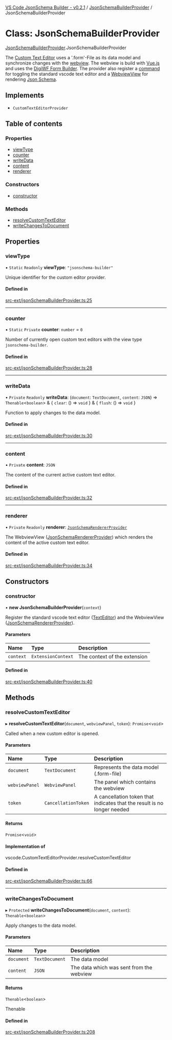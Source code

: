 [VS Code JsonSchema Builder - v0.2.1](../documentation.md) / [JsonSchemaBuilderProvider](../modules/JsonSchemaBuilderProvider.md) / JsonSchemaBuilderProvider

# Class: JsonSchemaBuilderProvider

[JsonSchemaBuilderProvider](../modules/JsonSchemaBuilderProvider.md).JsonSchemaBuilderProvider

The [Custom Text Editor](https://code.visualstudio.com/api/extension-guides/custom-editors) uses a '.form'-File as its
data model and synchronize changes with the [webview](https://code.visualstudio.com/api/extension-guides/webview).
The webview is build with [Vue.js](https://vuejs.org/) and uses the [DigiWF Form Builder](https://github.com/it-at-m/digiwf-form-builder).
The provider also register a [command](https://code.visualstudio.com/api/extension-guides/command) for toggling the
standard vscode text editor and a [WebviewView](https://code.visualstudio.com/api/extension-guides/webview)
for rendering [Json Schema](https://json-schema.org/).

## Implements

- `CustomTextEditorProvider`

## Table of contents

### Properties

- [viewType](JsonSchemaBuilderProvider.JsonSchemaBuilderProvider.md#viewtype)
- [counter](JsonSchemaBuilderProvider.JsonSchemaBuilderProvider.md#counter)
- [writeData](JsonSchemaBuilderProvider.JsonSchemaBuilderProvider.md#writedata)
- [content](JsonSchemaBuilderProvider.JsonSchemaBuilderProvider.md#content)
- [renderer](JsonSchemaBuilderProvider.JsonSchemaBuilderProvider.md#renderer)

### Constructors

- [constructor](JsonSchemaBuilderProvider.JsonSchemaBuilderProvider.md#constructor)

### Methods

- [resolveCustomTextEditor](JsonSchemaBuilderProvider.JsonSchemaBuilderProvider.md#resolvecustomtexteditor)
- [writeChangesToDocument](JsonSchemaBuilderProvider.JsonSchemaBuilderProvider.md#writechangestodocument)

## Properties

### viewType

▪ `Static` `Readonly` **viewType**: ``"jsonschema-builder"``

Unique identifier for the custom editor provider.

#### Defined in

[src-ext/jsonSchemaBuilderProvider.ts:25](https://github.com/FlowSquad/vs-code-vuetify-jsonschema-builder/blob/cfe33d2/src-ext/jsonSchemaBuilderProvider.ts#L25)

___

### counter

▪ `Static` `Private` **counter**: `number` = `0`

Number of currently open custom text editors with the view type `jsonschema-builder`.

#### Defined in

[src-ext/jsonSchemaBuilderProvider.ts:28](https://github.com/FlowSquad/vs-code-vuetify-jsonschema-builder/blob/cfe33d2/src-ext/jsonSchemaBuilderProvider.ts#L28)

___

### writeData

• `Private` `Readonly` **writeData**: (`document`: `TextDocument`, `content`: `JSON`) => `Thenable`<`boolean`\> & { `clear`: () => `void`  } & { `flush`: () => `void`  }

Function to apply changes to the data model.

#### Defined in

[src-ext/jsonSchemaBuilderProvider.ts:30](https://github.com/FlowSquad/vs-code-vuetify-jsonschema-builder/blob/cfe33d2/src-ext/jsonSchemaBuilderProvider.ts#L30)

___

### content

• `Private` **content**: `JSON`

The content of the current active custom text editor.

#### Defined in

[src-ext/jsonSchemaBuilderProvider.ts:32](https://github.com/FlowSquad/vs-code-vuetify-jsonschema-builder/blob/cfe33d2/src-ext/jsonSchemaBuilderProvider.ts#L32)

___

### renderer

• `Private` `Readonly` **renderer**: [`JsonSchemaRendererProvider`](JsonSchemaRendererProvider.JsonSchemaRendererProvider.md)

The WebviewView ([JsonSchemaRendererProvider](../modules/JsonSchemaRendererProvider.md)) which renders the content of the active custom text editor.

#### Defined in

[src-ext/jsonSchemaBuilderProvider.ts:34](https://github.com/FlowSquad/vs-code-vuetify-jsonschema-builder/blob/cfe33d2/src-ext/jsonSchemaBuilderProvider.ts#L34)

## Constructors

### constructor

• **new JsonSchemaBuilderProvider**(`context`)

Register the standard vscode text editor ([TextEditor](../modules/TextEditor.md)) and the WebviewView ([JsonSchemaRendererProvider](../modules/JsonSchemaRendererProvider.md)).

#### Parameters

| Name | Type | Description |
| :------ | :------ | :------ |
| `context` | `ExtensionContext` | The context of the extension |

#### Defined in

[src-ext/jsonSchemaBuilderProvider.ts:40](https://github.com/FlowSquad/vs-code-vuetify-jsonschema-builder/blob/cfe33d2/src-ext/jsonSchemaBuilderProvider.ts#L40)

## Methods

### resolveCustomTextEditor

▸ **resolveCustomTextEditor**(`document`, `webviewPanel`, `token`): `Promise`<`void`\>

Called when a new custom editor is opened.

#### Parameters

| Name | Type | Description |
| :------ | :------ | :------ |
| `document` | `TextDocument` | Represents the data model (.form-file) |
| `webviewPanel` | `WebviewPanel` | The panel which contains the webview |
| `token` | `CancellationToken` | A cancellation token that indicates that the result is no longer needed |

#### Returns

`Promise`<`void`\>

#### Implementation of

vscode.CustomTextEditorProvider.resolveCustomTextEditor

#### Defined in

[src-ext/jsonSchemaBuilderProvider.ts:66](https://github.com/FlowSquad/vs-code-vuetify-jsonschema-builder/blob/cfe33d2/src-ext/jsonSchemaBuilderProvider.ts#L66)

___

### writeChangesToDocument

▸ `Protected` **writeChangesToDocument**(`document`, `content`): `Thenable`<`boolean`\>

Apply changes to the data model.

#### Parameters

| Name | Type | Description |
| :------ | :------ | :------ |
| `document` | `TextDocument` | The data model |
| `content` | `JSON` | The data which was sent from the webview |

#### Returns

`Thenable`<`boolean`\>

Thenable

#### Defined in

[src-ext/jsonSchemaBuilderProvider.ts:208](https://github.com/FlowSquad/vs-code-vuetify-jsonschema-builder/blob/cfe33d2/src-ext/jsonSchemaBuilderProvider.ts#L208)
